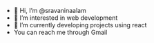 - 👋 Hi, I’m @sravaninaalam
- 👀 I’m interested in web development
- 🌱 I’m currently developing projects using react
-  You can reach me through Gmail

<!---
sravaninaalam/sravaninaalam is a ✨ special ✨ repository because its `README.md` (this file) appears on your GitHub profile.
You can click the Preview link to take a look at your changes.
--->
